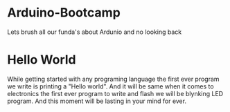 # Arduino-Bootcamp
Lets brush all our funda's about Ardunio and no looking back

# Hello World
  While getting started with any programing language the first ever program we write is printing a "Hello world". And it will be same when it comes to electronics the first ever program to write and flash we will be blynking LED program. And this moment will be lasting in your mind for ever. 
